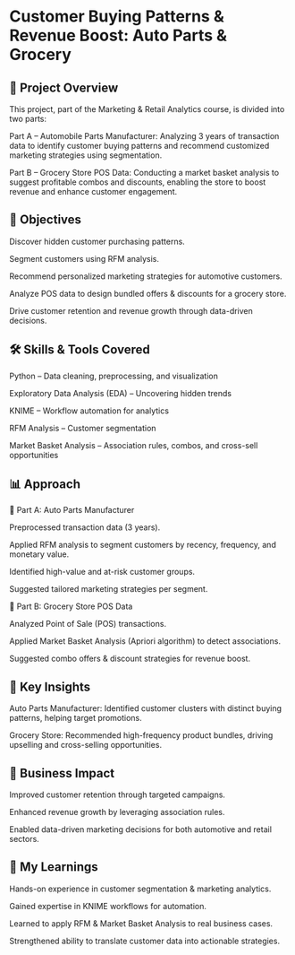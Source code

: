 # Customer Buying Patterns & Revenue Boost: Auto Parts & Grocery

## 📌 Project Overview

This project, part of the Marketing & Retail Analytics course, is divided into two parts:

Part A – Automobile Parts Manufacturer: Analyzing 3 years of transaction data to identify customer buying patterns and recommend customized marketing strategies using segmentation.

Part B – Grocery Store POS Data: Conducting a market basket analysis to suggest profitable combos and discounts, enabling the store to boost revenue and enhance customer engagement.

## 🎯 Objectives

Discover hidden customer purchasing patterns.

Segment customers using RFM analysis.

Recommend personalized marketing strategies for automotive customers.

Analyze POS data to design bundled offers & discounts for a grocery store.

Drive customer retention and revenue growth through data-driven decisions.

## 🛠️ Skills & Tools Covered

Python – Data cleaning, preprocessing, and visualization

Exploratory Data Analysis (EDA) – Uncovering hidden trends

KNIME – Workflow automation for analytics

RFM Analysis – Customer segmentation

Market Basket Analysis – Association rules, combos, and cross-sell opportunities

## 📊 Approach
🔹 Part A: Auto Parts Manufacturer

Preprocessed transaction data (3 years).

Applied RFM analysis to segment customers by recency, frequency, and monetary value.

Identified high-value and at-risk customer groups.

Suggested tailored marketing strategies per segment.

🔹 Part B: Grocery Store POS Data

Analyzed Point of Sale (POS) transactions.

Applied Market Basket Analysis (Apriori algorithm) to detect associations.

Suggested combo offers & discount strategies for revenue boost.

## 🔑 Key Insights

Auto Parts Manufacturer: Identified customer clusters with distinct buying patterns, helping target promotions.

Grocery Store: Recommended high-frequency product bundles, driving upselling and cross-selling opportunities.

## 🚀 Business Impact

Improved customer retention through targeted campaigns.

Enhanced revenue growth by leveraging association rules.

Enabled data-driven marketing decisions for both automotive and retail sectors.

## 📖 My Learnings

Hands-on experience in customer segmentation & marketing analytics.

Gained expertise in KNIME workflows for automation.

Learned to apply RFM & Market Basket Analysis to real business cases.

Strengthened ability to translate customer data into actionable strategies.
